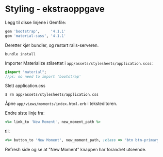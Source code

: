 # Styling - ekstraoppgave

Legg til disse linjene i Gemfile:

```ruby
gem 'bootstrap',     '4.1.1'
gem 'material-sass', '4.1.1'
```

Deretter kjør bundler, og restart rails-serveren.

```console
bundle install
```

Importer Materialize stilsettet i `app/assets/stylesheets/application.scss`:

```scss
@import "material";
//ps: no need to import 'bootstrap'
```

Slett application.css

```console
$ rm app/assets/stylesheets/application.css
```

Åpne `app/views/moments/index.html.erb` i teksteditoren.

Endre siste linje fra:
```ruby
<%= link_to 'New Moment', new_moment_path %>
```

til:
```ruby
<%= button_to 'New Moment', new_moment_path, :class => 'btn btn-primary', :method => :get %>
```

Refresh side og se at "New Moment" knappen har forandret utseende.
